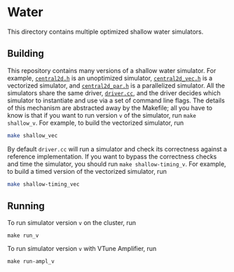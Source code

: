 # Water #
This directory contains multiple optimized shallow water simulators.

## Building ##
This repository contains many versions of a shallow water simulator. For
example, [`central2d.h`](central2d.h) is an unoptimized simulator,
[`central2d_vec.h`](central2d_vec.h) is a vectorized simulator, and
[`central2d_par.h`](central2d_par.h) is a parallelized simulator. All the
simulators share the same driver, [`driver.cc`](driver.cc), and the driver
decides which simulator to instantiate and use via a set of command line flags.
The details of this mechanism are abstracted away by the Makefile; all you have
to know is that if you want to run version `v` of the simulator, run `make
shallow_v`. For example, to build the vectorized simulator, run

```bash
make shallow_vec
```

By default `driver.cc` will run a simulator and check its correctness against a
reference implementation. If you want to bypass the correctness checks and time
the simulator, you should run `make shallow-timing_v`. For example, to build a
timed version of the vectorized simulator, run

```bash
make shallow-timing_vec
```

## Running ##
To run simulator version `v` on the cluster, run

```
make run_v
```

To run simulator version `v` with VTune Amplifier, run

```
make run-ampl_v
```

